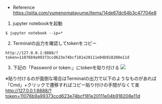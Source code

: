 * Reference
https://qiita.com/yumenomatayume/items/14de67dc64b3c47704e8

1.  jupyter notebookを起動
```
$ jupyter notebook --ip=*
```

2. Terminalの出力を確認してtokenをコピー
```
http://127.0.0.1:8888/?token=11076b9a99373ccd623e74bcf181e20111e04b918208e11d
```

3. 下記の「Password or token:」にtokenを貼り付ける
![](https://i.gyazo.com/3abc5f956419fdd06453674626c4f2ac.png)

※貼り付けるのが面倒な場合はTerminalの出力で以下のようなものがあれば「Cmd」+クリックで遷移すればコピー貼り付けの手間がなくて楽
http://127.0.0.1:8888/?token=11076b9a99373ccd623e74bcf181e20111e04b918208e11d
